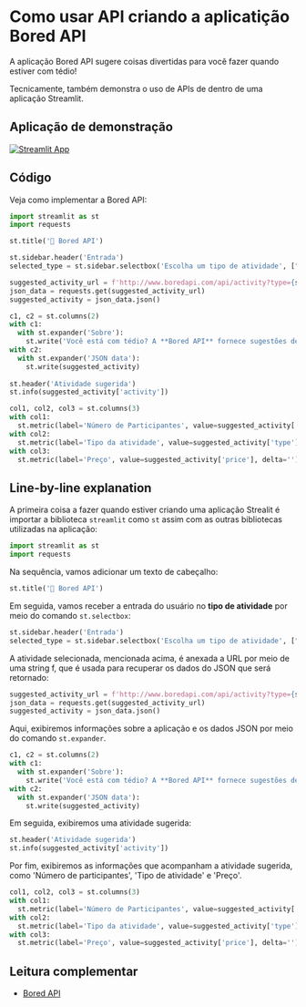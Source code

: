 # Como usar API criando a aplicatição Bored API

A aplicação Bored API sugere coisas divertidas para você fazer quando estiver com tédio!

Tecnicamente, também demonstra o uso de APIs de dentro de uma aplicação Streamlit.

## Aplicação de demonstração

[![Streamlit App](https://static.streamlit.io/badges/streamlit_badge_black_white.svg)](https://share.streamlit.io/dataprofessor/bored-api-app/)

## Código
Veja como implementar a Bored API:
```python
import streamlit as st
import requests

st.title('🏀 Bored API')

st.sidebar.header('Entrada')
selected_type = st.sidebar.selectbox('Escolha um tipo de atividade', ["educação", "recreação", "social", "faça você mesmo", "caridade", "cozinhar", "relaxar", "música", "tarefas pequenas"])

suggested_activity_url = f'http://www.boredapi.com/api/activity?type={selected_type}'
json_data = requests.get(suggested_activity_url)
suggested_activity = json_data.json()

c1, c2 = st.columns(2)
with c1:
  with st.expander('Sobre'):
    st.write('Você está com tédio? A **Bored API** fornece sugestões de atividades que você pode fazer quando estiver com tédio. Esta aplicação é alimentado pela API Bored.')
with c2:
  with st.expander('JSON data'):
    st.write(suggested_activity)
    
st.header('Atividade sugerida')
st.info(suggested_activity['activity'])

col1, col2, col3 = st.columns(3)
with col1:
  st.metric(label='Número de Participantes', value=suggested_activity['participants'], delta='')
with col2:
  st.metric(label='Tipo da atividade', value=suggested_activity['type'].capitalize(), delta='')
with col3:
  st.metric(label='Preço', value=suggested_activity['price'], delta='')
```

## Line-by-line explanation
A primeira coisa a fazer quando estiver criando uma aplicação Strealit é importar a biblioteca `streamlit` como `st` assim com as outras bibliotecas utilizadas na aplicação:
```python
import streamlit as st
import requests
```

Na sequência, vamos adicionar um texto de cabeçalho:
```python
st.title('🏀 Bored API')
```

Em seguida, vamos receber a entrada do usuário no **tipo de atividade** por meio do comando `st.selectbox`:
```python
st.sidebar.header('Entrada')
selected_type = st.sidebar.selectbox('Escolha um tipo de atividade', ["educação", "recreação", "social", "faça você mesmo", "caridade", "cozinhar", "relaxar", "música", "tarefas pequenas"])
```

A atividade selecionada, mencionada acima, é anexada a URL por meio de uma string f, que é usada para recuperar os dados do JSON que será retornado:
```python
suggested_activity_url = f'http://www.boredapi.com/api/activity?type={selected_type}'
json_data = requests.get(suggested_activity_url)
suggested_activity = json_data.json()
```

Aqui, exibiremos informações sobre a aplicação e os dados JSON por meio do comando `st.expander`.
```python
c1, c2 = st.columns(2)
with c1:
  with st.expander('Sobre'):
    st.write('Você está com tédio? A **Bored API** fornece sugestões de atividades que você pode fazer quando estiver com tédio. Esta aplicação é alimentado pela API Bored.')
with c2:
  with st.expander('JSON data'):
    st.write(suggested_activity)
```

Em seguida, exibiremos uma atividade sugerida:
```python
st.header('Atividade sugerida')
st.info(suggested_activity['activity'])
```

Por fim, exibiremos as informações que acompanham a atividade sugerida, como 'Número de participantes', 'Tipo de atividade' e 'Preço'.
```python
col1, col2, col3 = st.columns(3)
with col1:
  st.metric(label='Número de Participantes', value=suggested_activity['participants'], delta='')
with col2:
  st.metric(label='Tipo da atividade', value=suggested_activity['type'].capitalize(), delta='')
with col3:
  st.metric(label='Preço', value=suggested_activity['price'], delta='')
```

## Leitura complementar
- [Bored API](http://www.boredapi.com/)
